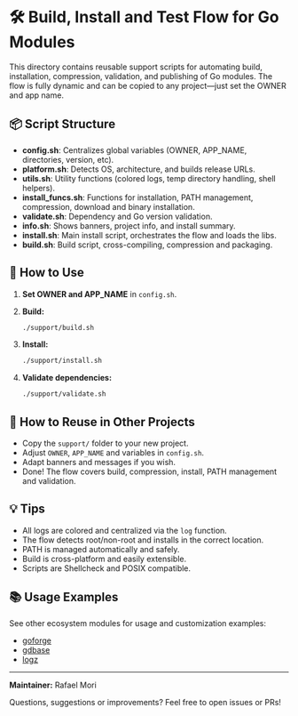 # 🛠️ Build, Install and Test Flow for Go Modules

This directory contains reusable support scripts for automating build, installation, compression, validation, and publishing of Go modules. The flow is fully dynamic and can be copied to any project—just set the OWNER and app name.

## 📦 Script Structure

- **config.sh**: Centralizes global variables (OWNER, APP_NAME, directories, version, etc).
- **platform.sh**: Detects OS, architecture, and builds release URLs.
- **utils.sh**: Utility functions (colored logs, temp directory handling, shell helpers).
- **install_funcs.sh**: Functions for installation, PATH management, compression, download and binary installation.
- **validate.sh**: Dependency and Go version validation.
- **info.sh**: Shows banners, project info, and install summary.
- **install.sh**: Main install script, orchestrates the flow and loads the libs.
- **build.sh**: Build script, cross-compiling, compression and packaging.

## 🚀 How to Use

1. **Set OWNER and APP_NAME** in `config.sh`.
2. **Build:**

   ```sh
   ./support/build.sh
   ```

3. **Install:**

   ```sh
   ./support/install.sh
   ```

4. **Validate dependencies:**

   ```sh
   ./support/validate.sh
   ```

## 🧩 How to Reuse in Other Projects

- Copy the `support/` folder to your new project.
- Adjust `OWNER`, `APP_NAME` and variables in `config.sh`.
- Adapt banners and messages if you wish.
- Done! The flow covers build, compression, install, PATH management and validation.

## 💡 Tips

- All logs are colored and centralized via the `log` function.
- The flow detects root/non-root and installs in the correct location.
- PATH is managed automatically and safely.
- Build is cross-platform and easily extensible.
- Scripts are Shellcheck and POSIX compatible.

## 📚 Usage Examples

See other ecosystem modules for usage and customization examples:

- [goforge](https://github.com/rafa-mori/goforge)
- [gdbase](https://github.com/rafa-mori/gdbase)
- [logz](https://github.com/rafa-mori/logz)

---

**Maintainer:** Rafael Mori

Questions, suggestions or improvements? Feel free to open issues or PRs!
